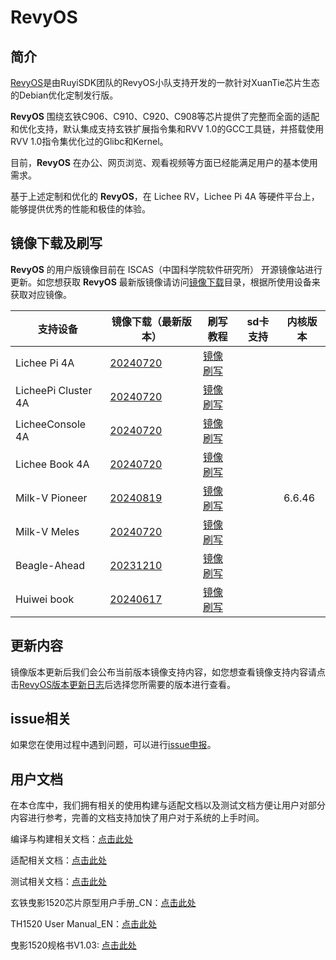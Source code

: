 # RevyOS

## 简介

[RevyOS](https://github.com/orgs/revyos/repositories)是由RuyiSDK团队的RevyOS小队支持开发的一款针对XuanTie芯片生态的Debian优化定制发行版。

__RevyOS__ 围绕玄铁C906、C910、C920、C908等芯片提供了完整而全面的适配和优化支持，默认集成支持玄铁扩展指令集和RVV 1.0的GCC工具链，并搭载使用RVV 1.0指令集优化过的Glibc和Kernel。

目前，__RevyOS__ 在办公、网页浏览、观看视频等方面已经能满足用户的基本使用需求。

基于上述定制和优化的 __RevyOS__，在 Lichee RV，Lichee Pi 4A 等硬件平台上，能够提供优秀的性能和极佳的体验。

## 镜像下载及刷写

__RevyOS__ 的用户版镜像目前在 ISCAS（中国科学院软件研究所） 开源镜像站进行更新。如您想获取 __RevyOS__ 最新版镜像请访问[镜像下载](https://mirror.iscas.ac.cn/revyos/extra/images/)目录，根据所使用设备来获取对应镜像。

| 支持设备 | 镜像下载（最新版本） | 刷写教程 | sd卡支持 | 内核版本 |
| --- | --- | --- | --- | --- |
| Lichee Pi 4A | [20240720](https://mirror.iscas.ac.cn/revyos/extra/images/lpi4a/20240720/) | [镜像刷写](./Image%20flashing/licheepi4a.md) |  |  |
| LicheePi Cluster 4A | [20240720](https://mirror.iscas.ac.cn/revyos/extra/images/lpi4a/) | [镜像刷写](./Image%20flashing/licheepi4a.md)  |  |  |
| LicheeConsole 4A | [20240720](https://mirror.iscas.ac.cn/revyos/extra/images/lcon4a/20240720/) | [镜像刷写](./Image%20flashing/licheeconsole4a.md)  |  |  |
| Lichee Book 4A | [20240720](https://mirror.iscas.ac.cn/revyos/extra/images/laptop4a/) | [镜像刷写](./Image%20flashing/licheebook.md)  |  |  |
| Milk-V Pioneer | [20240819](https://mirror.iscas.ac.cn/revyos/extra/images/sg2042/20240819/) | [镜像刷写](https://milkv.io/zh/docs/pioneer/getting-started/InstallOS)  |  | 6.6.46 |
| Milk-V Meles | [20240720](https://mirror.iscas.ac.cn/revyos/extra/images/meles/20240720/) | [镜像刷写](https://milkv.io/zh/docs/meles/installation)  |  |  |
| Beagle-Ahead | [20231210](https://mirror.iscas.ac.cn/revyos/extra/images/beagle/20231210/) | [镜像刷写]()  |  |  |
| Huiwei book | [20240617](https://mirror.iscas.ac.cn/revyos/extra/images/huiwei/test/20240617/) | [镜像刷写]()  |  |  |

## 更新内容

镜像版本更新后我们会公布当前版本镜像支持内容，如您想查看镜像支持内容请点击[RevyOS版本更新日志](./Change%20Log/)后选择您所需要的版本进行查看。

## issue相关

如果您在使用过程中遇到问题，可以进行[issue申报](https://github.com/revyos/revyos/issues)。

## 用户文档

在本仓库中，我们拥有相关的使用构建与适配文档以及测试文档方便让用户对部分内容进行参考，完善的文档支持加快了用户对于系统的上手时间。

编译与构建相关文档：[点击此处](./Build/)

适配相关文档：[点击此处](./Adaptation/)

测试相关文档：[点击此处](./Test/)

玄铁曳影1520芯片原型用户手册_CN：[点击此处](https://occ-oss-prod.oss-cn-hangzhou.aliyuncs.com/resource//1697208997919/%E7%8E%84%E9%93%81%E6%9B%B3%E5%BD%B11520%E8%8A%AF%E7%89%87%E5%8E%9F%E5%9E%8B%E7%94%A8%E6%88%B7%E6%89%8B%E5%86%8C_CN.zip)

TH1520 User Manual_EN：[点击此处](https://occ-intl-prod.oss-ap-southeast-1.aliyuncs.com/resource//1698839996662/TH1520%20User%20Manual%20(1).zip)

曳影1520规格书V1.03: [点击此处](https://occ-oss-prod.oss-cn-hangzhou.aliyuncs.com/resource/889768/1698042403122/%E6%9B%B3%E5%BD%B11520%E8%A7%84%E6%A0%BC%E4%B9%A6V1.03.pdf)

